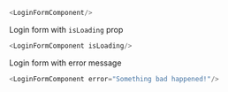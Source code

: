 ```js
<LoginFormComponent/>
```

Login form with `isLoading` prop

```js
<LoginFormComponent isLoading/>
```

Login form with error message

```js
<LoginFormComponent error="Something bad happened!"/>
```